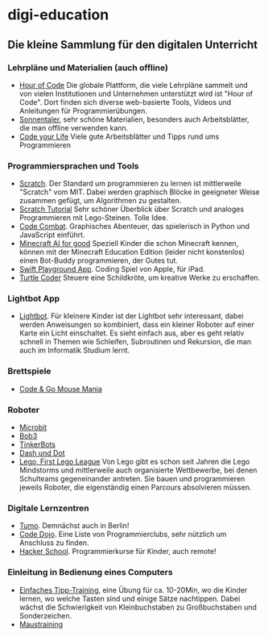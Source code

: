 # digi-education
## Die kleine Sammlung für den digitalen Unterricht

### Lehrpläne und Materialien (auch offline)
* [Hour of Code](https://code.org/) Die globale Plattform, die viele Lehrpläne sammelt und von vielen Institutionen und Unternehmen unterstützt wird ist "Hour of Code". Dort finden sich diverse web-basierte Tools, Videos und Anleitungen für Programmierübungen. 
* [Sonnentaler](https://www.sonnentaler.net/aktivitaeten/informatik/programmieren/123-kodiert/), sehr schöne Materialien, besonders auch Arbeitsblätter, die man offline verwenden kann.
* [Code your Life](https://www.code-your-life.org/) Viele gute Arbeitsblätter und Tipps rund ums Programmieren

### Programmiersprachen und Tools
* [Scratch](https://scratch.mit.edu/). Der Standard um programmieren zu lernen ist mittlerweile "Scratch" vom MIT. Dabei werden graphisch Blöcke in geeigneter Weise zusammen gefügt, um Algorithmen zu gestalten.
* [Scratch Tutorial](https://people.inf.ethz.ch/gaertner/scratch/Scratch-Handbuch.pdf) Sehr schöner Überblick über Scratch und analoges Programmieren mit Lego-Steinen. Tolle Idee.
* [Code Combat](https://codecombat.com/). Graphisches Abenteuer, das spielerisch in Python und JavaScript einführt.
* [Minecraft AI for good](https://education.minecraft.net/hour-of-code/) Speziell Kinder die schon Minecraft kennen, können mit der Minecraft Education Edition (leider nicht konstenlos) einen Bot-Buddy programmieren, der Gutes tut.
* [Swift Playground App](https://apps.apple.com/us/app/swift-playgrounds/id908519492). Coding Spiel von Apple, für iPad.
* [Turtle Coder](http://www.code-your-life.org/turtlecoder/) Steuere eine Schildkröte, um kreative Werke zu erschaffen.

### Lightbot App
* [Lightbot](https://lightbot.com/). Für kleinere Kinder ist der Lightbot sehr interessant, dabei werden Anweisungen so kombiniert, dass ein kleiner Roboter auf einer Karte ein Licht einschaltet. Es sieht einfach aus, aber es geht relativ schnell in Themen wie Schleifen, Subroutinen und Rekursion, die man auch im Informatik Studium lernt.

### Brettspiele
* [Code & Go Mouse Mania](https://www.westermann.de/artikel/L30923/Code-Go-Mouse-Mania-Brettspiel)

### Roboter
* [Microbit](https://microbit.org/)
* [Bob3](https://www.bob3.org/de/grundschule)
* [TinkerBots](https://www.tinkerbots.de/)
* [Dash und Dot](https://wonder-workshop.de/)
* [Lego, First Lego League](https://www.first-lego-league.org/de/)
Von Lego gibt es schon seit Jahren die Lego Mindstorms und mittlerweile auch organisierte Wettbewerbe, bei denen Schulteams gegeneinander antreten. Sie bauen und programmieren jeweils Roboter, die eigenständig einen Parcours absolvieren müssen. 

### Digitale Lernzentren
* [Tumo](https://www.youtube.com/watch?v=R94lhYCl4XE). Demnächst auch in Berlin!
* [Code Dojo](https://coderdojo.com/de-DE). Eine Liste von Programmierclubs, sehr nützlich um Anschluss zu finden.
* [Hacker School](https://hacker-school.de/kurse/home/). Programmierkurse für Kinder, auch remote!

### Einleitung in Bedienung eines Computers
* [Einfaches Tipp-Training](https://jzakotnik.github.io/input-tutorial/), eine Übung für ca. 10-20Min, wo die Kinder lernen, wo welche Tasten sind und einige Sätze nachtippen. Dabei wächst die Schwierigkeit von Kleinbuchstaben zu Großbuchstaben und Sonderzeichen.
* [Maustraining](https://maustraining.zawiw.de/level/0)
